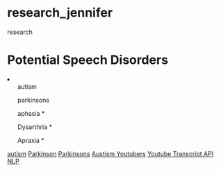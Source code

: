 # research_jennifer
research 
<h1> Potential Speech Disorders</h1>
<li><ol>autism</ol>
<ol>parkinsons</ol>
<ol>aphasia *</ol>
<ol>Dysarthria *</ol>
<ol>Apraxia *</ol></li>
<a href="https://www.kaggle.com/andrewmvd/autism-screening-on-adults?select=autism_screening.csv">autism</a>
<a href="https://www.kaggle.com/ruslankl/early-biomarkers-of-parkinsons-disease">Parkinson</a>
<a href="https://www.kaggle.com/darshanjain29/parkinsons-disease-solution">Parkinsons</a>
<a href="https://blog.feedspot.com/autism_youtube_channels/">Austism Youtubers</a>
<a href="https://pypi.org/project/youtube-transcript-api/">Youtube Transcript API</a>
<a href="https://www.educba.com/nlp-in-python/">NLP</a>